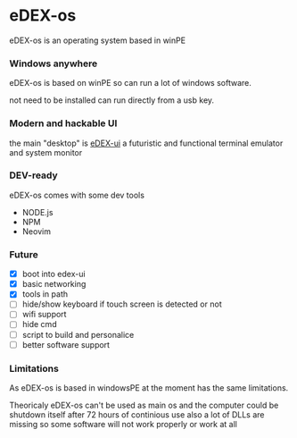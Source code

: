 # eDEX-os
eDEX-os is an operating system based in winPE 

### Windows anywhere
eDEX-os is based on winPE so can run a lot of windows software.

not need to be installed can run directly from a usb key.

### Modern and hackable UI
the main "desktop" is [eDEX-ui](https://github.com/GitSquared/edex-ui) a futuristic and functional terminal emulator and system monitor

### DEV-ready
eDEX-os comes with some dev tools 
- NODE.js
- NPM
- Neovim

### Future 

  - [x] boot into edex-ui
  - [x] basic networking
  - [x] tools in path
  - [ ] hide/show keyboard  if touch screen is detected or not 
  - [ ] wifi support
  - [ ] hide cmd
  - [ ] script to build and personalice 
  - [ ] better software support

### Limitations 

As eDEX-os is based in windowsPE at the moment has the same limitations.

Theoricaly eDEX-os can't be used as main os and the computer could be shutdown itself after 72 hours of continious use
also a lot of DLLs are missing so some software will not work properly or work at all 
